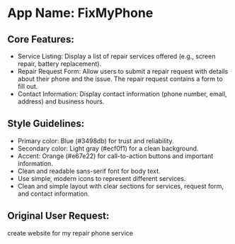 # **App Name**: FixMyPhone

## Core Features:

- Service Listing: Display a list of repair services offered (e.g., screen repair, battery replacement).
- Repair Request Form: Allow users to submit a repair request with details about their phone and the issue. The repair request contains a form to fill out.
- Contact Information: Display contact information (phone number, email, address) and business hours.

## Style Guidelines:

- Primary color: Blue (#3498db) for trust and reliability.
- Secondary color: Light gray (#ecf0f1) for a clean background.
- Accent: Orange (#e67e22) for call-to-action buttons and important information.
- Clean and readable sans-serif font for body text.
- Use simple, modern icons to represent different services.
- Clean and simple layout with clear sections for services, request form, and contact information.

## Original User Request:
create website for my repair phone service
  